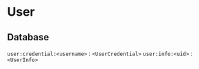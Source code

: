 # User

## Database

`user:credential:<username>` : `<UserCredential>`
`user:info:<uid>` : `<UserInfo>`
